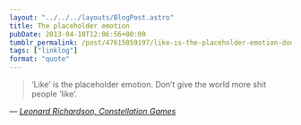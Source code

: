 ```yaml
---
layout: "../../../layouts/BlogPost.astro"
title: The placeholder emotion
pubDate: 2013-04-10T12:06:56+00:00
tumblr_permalink: /post/47615059197/like-is-the-placeholder-emotion-dont-give-the
tags: ["linklog"]
format: "quote"
---
```


> &lsquo;Like&rsquo; is the placeholder emotion. Don&rsquo;t give the world more shit people &#8216;like&rsquo;.

— <cite>[Leonard Richardson, _Constellation Games_](https://www.goodreads.com/en/book/show/13063050)</cite>
